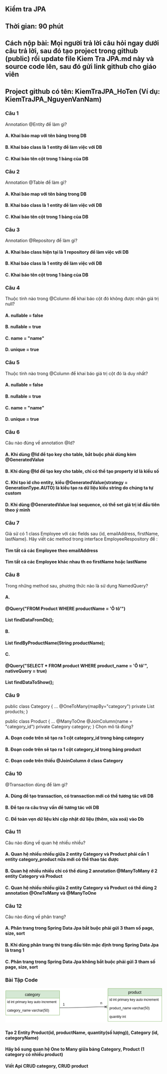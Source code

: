 ## Kiểm tra JPA
## Thời gian: 90 phút
## Cách nộp bài: Mọi người trả lời câu hỏi ngay dưới câu trả lời, sau đó tạo project trong github (public) rồi update file Kiem Tra JPA.md này và source code lên, sau đó gửi link github cho giáo viên
## Project github có tên: KiemTraJPA_HoTen (Ví dụ: KiemTraJPA_NguyenVanNam)

### Câu 1
Annotation @Entity để làm gì?
#### A. Khai báo map với tên bảng trong DB
#### B. Khai báo class là 1 entity để làm việc với DB
#### C. Khai báo tên cột trong 1 bảng của DB

### Câu 2
Annotation @Table để làm gì?
#### A. Khai báo map với tên bảng trong DB
#### B. Khai báo class là 1 entity để làm việc với DB
#### C. Khai báo tên cột trong 1 bảng của DB

### Câu 3
Annotation @Repository để làm gì?
#### A. Khai báo class hiện tại là 1 repository để làm việc với DB
#### B. Khai báo class là 1 entity để làm việc với DB
#### C. Khai báo tên cột trong 1 bảng của DB

### Câu 4
Thuộc tính nào trong @Column để khai báo cột đó không được nhận giá trị null?
#### A. nullable = false
#### B. nullable = true
#### C. name = "name"
#### D. unique = true

### Câu 5
Thuộc tính nào trong @Column để khai báo giá trị cột đó là duy nhất?
#### A. nullable = false
#### B. nullable = true
#### C. name = "name"
#### D. unique = true

### Câu 6
Câu nào đúng về annotation @Id?
#### A. Khi dùng @Id để tạo key cho table, bắt buộc phải dùng kèm @GeneratedValue
#### B. Khi dùng @Id để tạo key cho table, chỉ có thể tạo property id là kiểu số
#### C. Khi tạo id cho entity, kiểu @GeneratedValue(strategy = GenerationType.AUTO) là kiểu tạo ra dữ liệu kiểu string do chúng ta tự custom
#### D. Khi dùng @GeneratedValue loại sequence, có thể set giá trị id đầu tiên theo ý mình

### Câu 7
Giả sử có 1 class Employee với các fields sau {id, emailAddress, firstName, lastName}. Hãy viết các method trong interface EmployeeRespository để :
#### Tìm tất cả các Employee theo emailAddress
#### Tìm tất cả các Employee khác nhau th eo firstName hoặc lastName

### Câu 8
Trong những method sau, phương thức nào là sử dụng NamedQuery?
#### A.
#### @Query("FROM Product WHERE productName = 'Ô tô'")
#### List<Product> findDataFromDb();
#### B.
#### List<Product> findByProductName(String productName);
#### C.
#### @Query("SELECT * FROM product WHERE product_name = 'Ô tô'", nativeQuery = true)
#### List<Product> findDataToShow();

### Câu 9
public class Category {
	...
	@OneToMany(mapBy="category")
	private List<Product> products;
}

public class Product {
	...
	@ManyToOne
	@JoinColumn(name = "category_id")
	private Category category;
}
Chọn mô tả đúng?

#### A. Đoạn code trên sẽ tạo ra 1 cột category_id trong bảng category
#### B. Đoạn code trên sẽ tạo ra 1 cột category_id trong bảng product
#### C. Đoạn code trên thiếu @JoinColumn ở class Category

### Câu 10
@Transaction dùng để làm gì?
#### A. Dùng để tạo transaction, có transaction mới có thể tương tác với DB
#### B. Để tạo ra câu truy vấn để tương tác với DB
#### C. Để toàn vẹn dữ liệu khi cập nhật dữ liệu (thêm, sửa xoá) vào Db

### Câu 11
Câu nào đúng về quan hệ nhiều nhiều?
#### A. Quan hệ nhiều nhiều giữa 2 entity Category và Product phải cần 1 entity category_product nữa mới có thể thao tác được
#### B. Quan hệ nhiều nhiều chỉ có thể dùng 2 annotation @ManyToMany ở 2 entity Category và Product
#### C. Quan hệ nhiều nhiều giữa 2 entity Category và Product có thể dùng 2 annotation @OneToMany và @ManyToOne

### Câu 12
Câu nào đúng về phân trang?
#### A. Phân trang trong Spring Data Jpa bắt buộc phải gửi 3 tham số page, size, sort
#### B. Khi dùng phân trang thì trang đầu tiên mặc định trong Spring Data Jpa là trang 1
#### C. Phân trang trong Spring Data Jpa không bắt buộc phải gửi 3 tham số page, size, sort

### Bài Tập Code
![Alt](https://raw.githubusercontent.com/nguyenvantuyen6789/kiem-tra-jpa/main/OneToMany.png)
#### Tạo 2 Entity Product(id, productName, quantity(số lượng)), Category (id, categoryName)
#### Hãy bổ sung quan hệ One to Many giữa bảng Category, Product (1 category có nhiều product)
#### Viết Api CRUD category, CRUD product
